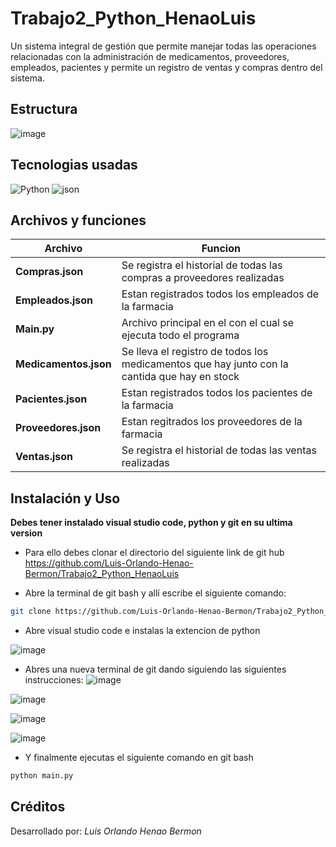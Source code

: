 # Trabajo2_Python_HenaoLuis

Un sistema integral de gestión que permite manejar todas las operaciones relacionadas con la administración de medicamentos, proveedores, empleados, pacientes y permite un registro de ventas y compras dentro del sistema.

## Estructura 

![image](https://github.com/user-attachments/assets/bc7d97c0-2801-4f44-b4f8-1a5bb27f69df)

## Tecnologias usadas

![Python](https://img.shields.io/badge/Python-FFD43B?style=for-the-badge&logo=python&logoColor=blue)
![json](https://img.shields.io/badge/json-5E5C5C?style=for-the-badge&logo=json&logoColor=white)

## Archivos y funciones

|Archivo|Funcion|
|--|--|
|**Compras.json**|Se registra el historial de todas las compras a proveedores realizadas|
|**Empleados.json**|Estan registrados todos los empleados de la farmacia|
|**Main.py**|Archivo principal en el con el cual se ejecuta todo el programa|
|**Medicamentos.json**|Se lleva el registro de todos los medicamentos que hay junto con la cantida que hay en stock|
|**Pacientes.json**|Estan registrados todos los pacientes de la farmacia|
|**Proveedores.json**|Estan regitrados los proveedores de la farmacia|
|**Ventas.json**|Se registra el historial de todas las ventas realizadas |

## Instalación y Uso
**Debes tener instalado visual studio code, python y git en su ultima version**
- Para ello debes clonar el directorio del siguiente link de git hub https://github.com/Luis-Orlando-Henao-Bermon/Trabajo2_Python_HenaoLuis

- Abre la terminal de git bash y allí escribe el siguiente comando:     

``` bash 
git clone https://github.com/Luis-Orlando-Henao-Bermon/Trabajo2_Python_HenaoLuis
```
- Abre visual studio code e instalas la extencion de python


![image](https://github.com/user-attachments/assets/371fc5fb-ec7a-4c0e-a1ae-af9c21f1b78c)



- Abres una nueva terminal de git dando siguiendo las siguientes instrucciones:
![image](https://github.com/user-attachments/assets/65474d7f-4984-4b1c-81c4-3d18639ac3cc)


![image](https://github.com/user-attachments/assets/e016b121-6b6d-41cf-884d-7b1d81dd2cb7)


![image](https://github.com/user-attachments/assets/9647ae18-b5c8-40c9-a7d4-a7340392dd35)


![image](https://github.com/user-attachments/assets/7ad541fc-88fd-4443-ad99-7c67777fbd1c)

- Y finalmente ejecutas el siguiente comando en git bash
```bash
python main.py
```

## Créditos

Desarrollado por: *Luis Orlando Henao Bermon*
